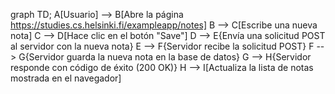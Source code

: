 graph TD;
    A[Usuario] --> B[Abre la página https://studies.cs.helsinki.fi/exampleapp/notes]
    B --> C[Escribe una nueva nota]
    C --> D[Hace clic en el botón "Save"]
    D --> E{Envía una solicitud POST al servidor con la nueva nota}
    E --> F{Servidor recibe la solicitud POST}
    F --> G{Servidor guarda la nueva nota en la base de datos}
    G --> H{Servidor responde con código de éxito (200 OK)}
    H --> I[Actualiza la lista de notas mostrada en el navegador]
